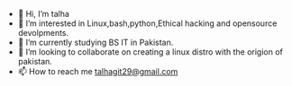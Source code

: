 - 👋 Hi, I’m talha
- 👀 I’m interested in Linux,bash,python,Ethical hacking and opensource devolpments.
- 🌱 I’m currently studying BS IT in Pakistan.
- 💞️ I’m looking to collaborate on creating a linux distro with the origion of pakistan.
- 📫 How to reach me talhagit29@gmail.com

<!---
talha1896/talha1896 is a ✨ special ✨ repository because its `README.md` (this file) appears on your GitHub profile.
You can click the Preview link to take a look at your changes.
--->
